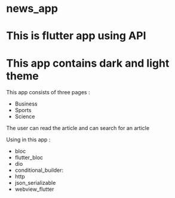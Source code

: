 # news_app

# This is flutter app using API

# This app contains dark and light theme


This app consists of three pages :
- Business 
- Sports 
- Science 

The user can read the article and can search for an article

Using in this app : 
- bloc
- flutter_bloc
- dio
- conditional_builder:
- http
- json_serializable
- webview_flutter
